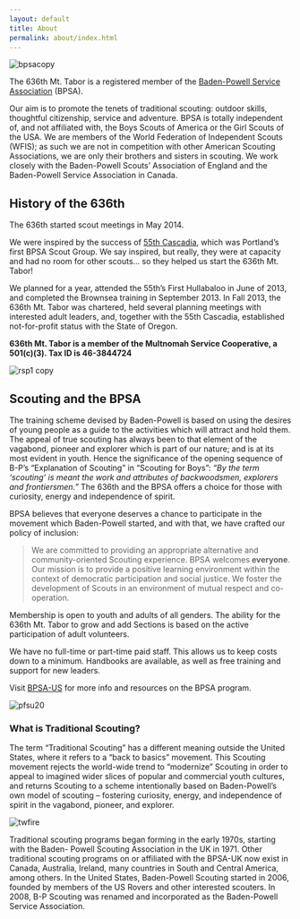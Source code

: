 ```yaml
---
layout: default
title: About
permalink: about/index.html
---
```


<img class="aligncenter size-full wp-image-262" src="/images/bpsacopy.jpg" alt="bpsacopy" width="600" height="401" srcset="https://www.636mttabor.org/images/bpsacopy.jpg 600w, https://www.636mttabor.org/images/bpsacopy-300x201.jpg 300w" sizes="(max-width: 600px) 100vw, 600px" />

The 636th Mt. Tabor is a registered member of the <a href="http://bpsa-us.org/" target="_blank" rel="noopener noreferrer">Baden-Powell Service Association</a> (BPSA).

Our aim is to promote the tenets of traditional scouting: outdoor skills, thoughtful citizenship, service and adventure. BPSA is totally independent of, and not affiliated with, the Boys Scouts of America or the Girl Scouts of the USA. We are members of the World Federation of Independent Scouts (WFIS); as such we are not in competition with other American Scouting Associations, we are only their brothers and sisters in scouting. We work closely with the Baden-Powell Scouts’ Association of England and the Baden-Powell Service Association in Canada.

## History of the 636th ##

The 636th started scout meetings in May 2014.

We were inspired by the success of <a title="55th Cascadia BPSA Group" href="http://www.55cascadia.org/" target="_blank" rel="noopener noreferrer">55th Cascadia</a>, which was Portland&#8217;s first BPSA Scout Group. We say inspired, but really, they were at capacity and had no room for other scouts&#8230; so they helped us start the 636th Mt. Tabor!

We planned for a year, attended the 55th&#8217;s First Hullabaloo in June of 2013, and completed the Brownsea training in September 2013. In Fall 2013, the 636th Mt. Tabor was chartered, held several planning meetings with interested adult leaders, and, together with the 55th Cascadia, established not-for-profit status with the State of Oregon.

<strong>636th Mt. Tabor is a member of the Multnomah Service Cooperative, a 501(c)(3). Tax ID is 46-3844724</strong>

<img class="aligncenter size-full wp-image-264" src="/images/rsp1-copy.jpg" alt="rsp1 copy" width="600" height="399" srcset="https://www.636mttabor.org/images/rsp1-copy.jpg 600w, https://www.636mttabor.org/images/rsp1-copy-300x200.jpg 300w" sizes="(max-width: 600px) 100vw, 600px" />

## Scouting and the BPSA ##

The training scheme devised by Baden-Powell is based on using the desires of young people as a guide to the activities which will attract and hold them. The appeal of true scouting has always been to that element of the vagabond, pioneer and explorer which is part of our nature; and is at its most evident in youth. Hence the significance of the opening sequence of B-P’s “Explanation of Scouting” in “Scouting for Boys”: <em>&ldquo;By the term ‘scouting’ is meant the work and attributes of backwoodsmen, explorers and frontiersmen.&rdquo;</em> The 636th and the BPSA offers a choice for those with curiosity, energy and independence of spirit.

BPSA believes that everyone deserves a chance to participate in the movement which Baden-Powell started, and with that, we have crafted our policy of inclusion:

> We are committed to providing an appropriate alternative and community-oriented Scouting experience. BPSA welcomes<strong> everyone</strong>. Our mission is to provide a positive learning environment within the context of democratic participation and social justice. We foster the development of Scouts in an environment of mutual respect and co-operation.

Membership is open to youth and adults of all genders. The ability for the 636th Mt. Tabor to grow and add Sections is based on the active participation of adult volunteers.

We have no full-time or part-time paid staff. This allows us to keep costs down to a minimum. Handbooks are available, as well as free training and support for new leaders.

Visit <a href="http://www.bpsa-us.org/" target="_blank" rel="noopener noreferrer">BPSA-US</a> for more info and resources on the BPSA program.

<img class="aligncenter size-full wp-image-263" src="/images/pfsu20.jpg" alt="pfsu20" width="600" height="407" srcset="https://www.636mttabor.org/images/pfsu20.jpg 600w, https://www.636mttabor.org/images/pfsu20-300x204.jpg 300w" sizes="(max-width: 600px) 100vw, 600px" />

### What is Traditional Scouting?

The term “Traditional Scouting” has a different meaning outside the United States, where it refers to a “back to basics” movement. This Scouting movement rejects the world-wide trend to “modernize” Scouting in order to appeal to imagined wider slices of popular and commercial youth cultures, and returns Scouting to a scheme intentionally based on Baden-Powell’s own model of scouting – fostering curiosity, energy, and independence of spirit in the vagabond, pioneer, and explorer.

<img class="aligncenter size-full wp-image-265" src="/images/twfire.jpg" alt="twfire" width="600" height="640" srcset="https://www.636mttabor.org/images/twfire.jpg 600w, https://www.636mttabor.org/images/twfire-281x300.jpeg 281w" sizes="(max-width: 600px) 100vw, 600px" />

Traditional scouting programs began forming in the early 1970s, starting with the Baden- Powell Scouting Association in the UK in 1971. Other traditional scouting programs on or affiliated with the BPSA-UK now exist in Canada, Australia, Ireland, many countries in South and Central America, among others. In the United States, Baden-Powell Scouting started in 2006, founded by members of the US Rovers and other interested scouters. In 2008, B-P Scouting was renamed and incorporated as the Baden-Powell Service Association.
